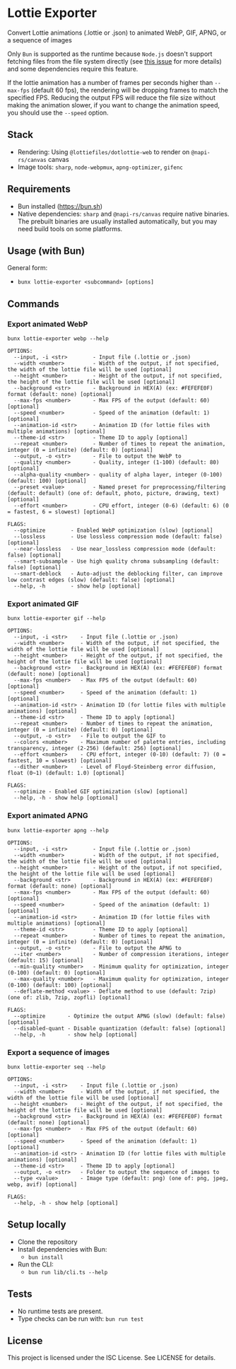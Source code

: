 # Lottie Exporter

Convert Lottie animations (.lottie or .json) to animated WebP, GIF, APNG, or a sequence of images

Only `Bun` is supported as the runtime because `Node.js` doesn't support fetching files from the file system directly (see [this issue](https://github.com/WinterTC55/fetch-workstream/issues/12) for more details) 
and some dependencies require this feature.

If the lottie animation has a number of frames per seconds higher than `--max-fps` (default 60 fps), the rendering will be dropping frames to match the specified FPS.
Reducing the output FPS will reduce the file size without making the animation slower, if you want to change the animation speed, you should use the `--speed` option.

## Stack
- Rendering: Using `@lottiefiles/dotlottie-web` to render on `@napi-rs/canvas` canvas
- Image tools: `sharp`, `node-webpmux`, `apng-optimizer`, `gifenc`

## Requirements
- Bun installed (https://bun.sh)
- Native dependencies: `sharp` and `@napi-rs/canvas` require native binaries. The prebuilt binaries are usually installed automatically, but you may need build tools on some platforms.

## Usage (with Bun)

General form:
- `bunx lottie-exporter <subcommand> [options]`

## Commands

### Export animated WebP

`bunx lottie-exporter webp --help`

```
OPTIONS:
  --input, -i <str>        - Input file (.lottie or .json)
  --width <number>         - Width of the output, if not specified, the width of the lottie file will be used [optional]
  --height <number>        - Height of the output, if not specified, the height of the lottie file will be used [optional]
  --background <str>       - Background in HEX(A) (ex: #FEFEFE0F) format (default: none) [optional]
  --max-fps <number>       - Max FPS of the output (default: 60) [optional]
  --speed <number>         - Speed of the animation (default: 1) [optional]
  --animation-id <str>     - Animation ID (for lottie files with multiple animations) [optional]
  --theme-id <str>         - Theme ID to apply [optional]
  --repeat <number>        - Number of times to repeat the animation, integer (0 = infinite) (default: 0) [optional]
  --output, -o <str>       - File to output the WebP to
  --quality <number>       - Quality, integer (1-100) (default: 80) [optional]
  --alpha-quality <number> - quality of alpha layer, integer (0-100) (default: 100) [optional]
  --preset <value>         - Named preset for preprocessing/filtering (default: default) (one of: default, photo, picture, drawing, text) [optional]
  --effort <number>        - CPU effort, integer (0-6) (default: 6) (0 = fastest, 6 = slowest) [optional]

FLAGS:
  --optimize        - Enabled WebP optimization (slow) [optional]
  --lossless        - Use lossless compression mode (default: false) [optional]
  --near-lossless   - Use near_lossless compression mode (default: false) [optional]
  --smart-subsample - Use high quality chroma subsampling (default: false) [optional]
  --smart-deblock   - Auto-adjust the deblocking filter, can improve low contrast edges (slow) (default: false) [optional]
  --help, -h        - show help [optional]
```

### Export animated GIF

`bunx lottie-exporter gif --help`

```
OPTIONS:
  --input, -i <str>    - Input file (.lottie or .json)
  --width <number>     - Width of the output, if not specified, the width of the lottie file will be used [optional]
  --height <number>    - Height of the output, if not specified, the height of the lottie file will be used [optional]
  --background <str>   - Background in HEX(A) (ex: #FEFEFE0F) format (default: none) [optional]
  --max-fps <number>   - Max FPS of the output (default: 60) [optional]
  --speed <number>     - Speed of the animation (default: 1) [optional]
  --animation-id <str> - Animation ID (for lottie files with multiple animations) [optional]
  --theme-id <str>     - Theme ID to apply [optional]
  --repeat <number>    - Number of times to repeat the animation, integer (0 = infinite) (default: 0) [optional]
  --output, -o <str>   - File to output the GIF to
  --colors <number>    - Maximum number of palette entries, including transparency, integer (2-256) (default: 256) [optional]
  --effort <number>    - CPU effort, integer (0-10) (default: 7) (0 = fastest, 10 = slowest) [optional]
  --dither <number>    - Level of Floyd-Steinberg error diffusion, float (0~1) (default: 1.0) [optional]

FLAGS:
  --optimize - Enabled GIF optimization (slow) [optional]
  --help, -h - show help [optional]
```

### Export animated APNG

`bunx lottie-exporter apng --help`

```
OPTIONS:
  --input, -i <str>        - Input file (.lottie or .json)
  --width <number>         - Width of the output, if not specified, the width of the lottie file will be used [optional]
  --height <number>        - Height of the output, if not specified, the height of the lottie file will be used [optional]
  --background <str>       - Background in HEX(A) (ex: #FEFEFE0F) format (default: none) [optional]
  --max-fps <number>       - Max FPS of the output (default: 60) [optional]
  --speed <number>         - Speed of the animation (default: 1) [optional]
  --animation-id <str>     - Animation ID (for lottie files with multiple animations) [optional]
  --theme-id <str>         - Theme ID to apply [optional]
  --repeat <number>        - Number of times to repeat the animation, integer (0 = infinite) (default: 0) [optional]
  --output, -o <str>       - File to output the APNG to
  --iter <number>          - Number of compression iterations, integer (default: 15) [optional]
  --min-quality <number>   - Minimum quality for optimization, integer (0-100) (default: 0) [optional]
  --max-quality <number>   - Maximum quality for optimization, integer (0-100) (default: 100) [optional]
  --deflate-method <value> - Deflate method to use (default: 7zip) (one of: zlib, 7zip, zopfli) [optional]

FLAGS:
  --optimize       - Optimize the output APNG (slow) (default: false) [optional]
  --disabled-quant - Disable quantization (default: false) [optional]
  --help, -h       - show help [optional]
```

### Export a sequence of images

`bunx lottie-exporter seq --help`

```
OPTIONS:
  --input, -i <str>    - Input file (.lottie or .json)
  --width <number>     - Width of the output, if not specified, the width of the lottie file will be used [optional]
  --height <number>    - Height of the output, if not specified, the height of the lottie file will be used [optional]
  --background <str>   - Background in HEX(A) (ex: #FEFEFE0F) format (default: none) [optional]
  --max-fps <number>   - Max FPS of the output (default: 60) [optional]
  --speed <number>     - Speed of the animation (default: 1) [optional]
  --animation-id <str> - Animation ID (for lottie files with multiple animations) [optional]
  --theme-id <str>     - Theme ID to apply [optional]
  --output, -o <str>   - Folder to output the sequence of images to
  --type <value>       - Image type (default: png) (one of: png, jpeg, webp, avif) [optional]

FLAGS:
  --help, -h - show help [optional]
```


## Setup locally
- Clone the repository
- Install dependencies with Bun:
  - `bun install`
- Run the CLI:
  - `bun run lib/cli.ts --help`

## Tests
- No runtime tests are present.
- Type checks can be run with: `bun run test`

## License
This project is licensed under the ISC License. See LICENSE for details.
